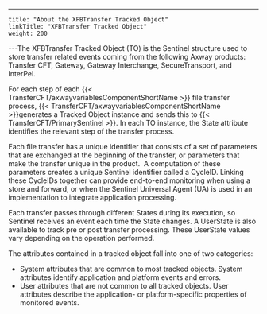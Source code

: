 ---
    title: "About the XFBTransfer Tracked Object"
    linkTitle: "XFBTransfer Tracked Object"
    weight: 200
---The XFBTransfer Tracked Object (TO) is the Sentinel structure used to store transfer related events coming from the following Axway products: Transfer CFT, Gateway, Gateway Interchange, SecureTransport, and InterPel.

For each step of each {{< TransferCFT/axwayvariablesComponentShortName  >}} file transfer process, {{< TransferCFT/axwayvariablesComponentShortName  >}}generates a Tracked Object instance and sends this to {{< TransferCFT/PrimarySentinel  >}}. In each TO instance, the State attribute identifies the relevant step of the transfer process.

Each file transfer has a unique identifier that consists of a set of parameters that are exchanged at the beginning of the transfer, or parameters that make the transfer unique in the product.  A computation of these parameters creates a unique Sentinel identifier called a CycleID. Linking these CycleIDs together can provide end-to-end monitoring when using a store and forward, or when the Sentinel Universal Agent (UA) is used in an implementation to integrate application processing.

Each transfer passes through different States during its execution, so Sentinel receives an event each time the State changes. A UserState is also available to track pre or post transfer processing. These UserState values vary depending on the operation performed.  

The attributes contained in a tracked object fall into one of two categories:

- System attributes that are common to most tracked objects. System attributes identify application and platform events and errors.
- User attributes that are not common to all tracked objects. User attributes describe the application- or platform-specific properties of monitored events.
